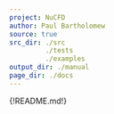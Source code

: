 ```yaml
---
project: NuCFD
author: Paul Bartholomew
source: true
src_dir: ./src
         ./tests
		 ./examples
output_dir: ./manual
page_dir: ./docs
---
```


{!README.md!}
